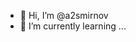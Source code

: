 - 👋 Hi, I’m @a2smirnov
- 🌱 I’m currently learning ...
<!---
a2smirnov/a2smirnov is a ✨ special ✨ repository because its `README.md` (this file) appears on your GitHub profile.
You can click the Preview link to take a look at your changes.
--->
